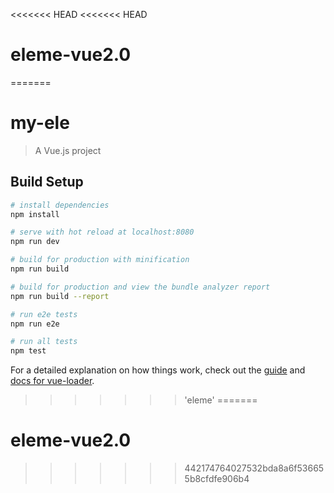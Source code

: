 <<<<<<< HEAD
<<<<<<< HEAD
# eleme-vue2.0
=======
# my-ele

> A Vue.js project

## Build Setup

``` bash
# install dependencies
npm install

# serve with hot reload at localhost:8080
npm run dev

# build for production with minification
npm run build

# build for production and view the bundle analyzer report
npm run build --report

# run e2e tests
npm run e2e

# run all tests
npm test
```

For a detailed explanation on how things work, check out the [guide](http://vuejs-templates.github.io/webpack/) and [docs for vue-loader](http://vuejs.github.io/vue-loader).
>>>>>>> 'eleme'
=======
# eleme-vue2.0
>>>>>>> 442174764027532bda8a6f536655b8cfdfe906b4
